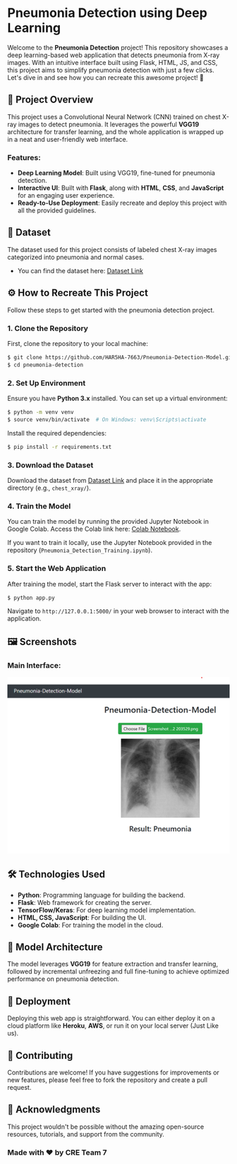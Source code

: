 # Pneumonia Detection using Deep Learning

Welcome to the **Pneumonia Detection** project! This repository showcases a deep learning-based web application that detects pneumonia from X-ray images. With an intuitive interface built using Flask, HTML, JS, and CSS, this project aims to simplify pneumonia detection with just a few clicks. Let's dive in and see how you can recreate this awesome project! 🚀

## 🎯 Project Overview

This project uses a Convolutional Neural Network (CNN) trained on chest X-ray images to detect pneumonia. It leverages the powerful **VGG19** architecture for transfer learning, and the whole application is wrapped up in a neat and user-friendly web interface.

### Features:
- **Deep Learning Model**: Built using VGG19, fine-tuned for pneumonia detection.
- **Interactive UI**: Built with **Flask**, along with **HTML**, **CSS**, and **JavaScript** for an engaging user experience.
- **Ready-to-Use Deployment**: Easily recreate and deploy this project with all the provided guidelines.

## 📸 Dataset
The dataset used for this project consists of labeled chest X-ray images categorized into pneumonia and normal cases.

- You can find the dataset here: [Dataset Link](https://www.kaggle.com/datasets/paultimothymooney/chest-xray-pneumonia)

## ⚙️ How to Recreate This Project
Follow these steps to get started with the pneumonia detection project.

### 1. Clone the Repository
First, clone the repository to your local machine:

```bash
$ git clone https://github.com/HAR5HA-7663/Pneumonia-Detection-Model.git
$ cd pneumonia-detection
```

### 2. Set Up Environment
Ensure you have **Python 3.x** installed. You can set up a virtual environment:

```bash
$ python -m venv venv
$ source venv/bin/activate  # On Windows: venv\Scripts\activate
```

Install the required dependencies:

```bash
$ pip install -r requirements.txt
```

### 3. Download the Dataset
Download the dataset from [Dataset Link](https://www.kaggle.com/datasets/paultimothymooney/chest-xray-pneumonia) and place it in the appropriate directory (e.g., `chest_xray/`).

### 4. Train the Model
You can train the model by running the provided Jupyter Notebook in Google Colab. Access the Colab link here: [Colab Notebook](https://colab.research.google.com/drive/1dG1QVjrV6VBmMFMqQMU8d1ykK6vzO8j8?usp=sharing).

If you want to train it locally, use the Jupyter Notebook provided in the repository (`Pneumonia_Detection_Training.ipynb`).

### 5. Start the Web Application
After training the model, start the Flask server to interact with the app:

```bash
$ python app.py
```

Navigate to `http://127.0.0.1:5000/` in your web browser to interact with the application.

## 🖼️ Screenshots

### Main Interface:
![Main Interface](https://github.com/HAR5HA-7663/Pneumonia-Detection-Model/blob/main/Screenshots/Screenshot%202024-12-02%20230328.png)


## 🛠️ Technologies Used
- **Python**: Programming language for building the backend.
- **Flask**: Web framework for creating the server.
- **TensorFlow/Keras**: For deep learning model implementation.
- **HTML, CSS, JavaScript**: For building the UI.
- **Google Colab**: For training the model in the cloud.

## 🤖 Model Architecture
The model leverages **VGG19** for feature extraction and transfer learning, followed by incremental unfreezing and full fine-tuning to achieve optimized performance on pneumonia detection.
[](https://github.com/HAR5HA-7663/Pneumonia-Detection-Model/blob/main/Screenshots/image.png)
[](https://github.com/HAR5HA-7663/Pneumonia-Detection-Model/blob/main/Screenshots/image-1.png)

## 🚀 Deployment
Deploying this web app is straightforward. You can either deploy it on a cloud platform like **Heroku**, **AWS**, or run it on your local server (Just Like us).

## 🙌 Contributing
Contributions are welcome! If you have suggestions for improvements or new features, please feel free to fork the repository and create a pull request.

<!-- ## 📧 Contact
Feel free to reach out if you have any questions or ideas:
- **Email**: [harsha7663@gmail.com] _(Replace this placeholder)_
- **GitHub**: [Harsha Vardhan Yellela](https://github.com/HAR5HA-7663) -->

## 🌟 Acknowledgments
This project wouldn't be possible without the amazing open-source resources, tutorials, and support from the community.

### Made with ❤️ by CRE Team 7 
